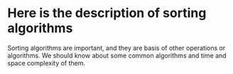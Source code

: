 # Here is the description of sorting algorithms

Sorting algorithms are important, and they are basis of other operations or algorithms.
We should know about some common algorithms and time and space complexity of them.

